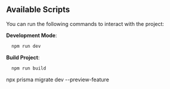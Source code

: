 ## Available Scripts

You can run the following commands to interact with the project:

**Development Mode**:

```bash
  npm run dev
```

**Build Project**:

```bash
  npm run build
```

npx prisma migrate dev --preview-feature
